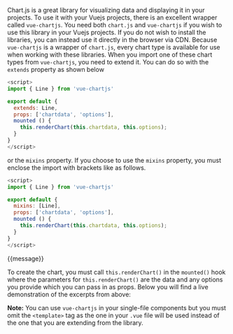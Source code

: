 Chart.js is a great library for visualizing data and displaying it in your projects. To use it with your Vuejs projects,
there is an excellent wrapper called `vue-chartjs`. You need both `chart.js` and `vue-chartjs` if you wish to use this
library in your Vuejs projects. If you do not wish to install the libraries, you can instead use it directly in the
browser via CDN. Because `vue-chartjs` is a wrapper of `chart.js`, every chart type is available for use when working
with these libraries. When you import one of these chart types from `vue-chartjs`, you need to extend it. You can do so
with the `extends` property as shown below

```javascript
<script>
import { Line } from 'vue-chartjs'

export default {
  extends: Line,
  props: ['chartdata', 'options'],
  mounted () {
    this.renderChart(this.chartdata, this.options);
  }
}
</script>
```

or the `mixins` property. If you choose to use the `mixins` property, you must enclose the import
with brackets like as follows.

```javascript
<script>
import { Line } from 'vue-chartjs'

export default {
  mixins: [Line],
  props: ['chartdata', 'options'],
  mounted () {
    this.renderChart(this.chartdata, this.options);
  }
}
</script>
```

<div id="content">
{{message}}
<line-chart></line-chart>
</div>

<script src="https://unpkg.com/vue@3.x"></script>
<script src="https://cdnjs.cloudflare.com/ajax/libs/Chart.js/2.7.1/Chart.min.js"></script>
<script src="https://unpkg.com/vue-chartjs/dist/vue-chartjs.min.js"></script>
<script>
const app = Vue.createApp({
    data() {
      return{
        message: 'Hello World'
      }
     }
  });
app.component('line-chart', {
extends: VueChartJs.Line,
data: () => ({
  chartdata:{
      labels: ['January', 'February', 'March', 'April', 'May', 'June', 'July'],
      datasets: [
        {
          label: 'Data One',
          backgroundColor: '#f87979',
          data: [40, 39, 10, 40, 39, 80, 40]
        }
      ]
    },
    options: {
      responsive: true,
      maintainAspectRatio: false
    }
}),
mounted(){
  this.renderChart(this.chartdata, this.options);
  }
});
app.mount('#content');

</script>

To create the chart, you must call `this.renderChart()` in the `mounted()` hook where
the parameters for `this.renderChart()`
are the data and any options you provide which you can pass in as props. Below you will find a live demonstration
of the excerpts from above:

**Note:** You can use `vue-chartjs` in your single-file components but you must omit the `<template>` tag as the one in your `.vue` file
will be used instead of the one that you are extending from the library.
